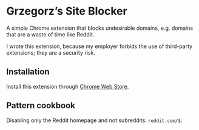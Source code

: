 # Grzegorz’s Site Blocker

A simple Chrome extension that blocks undesirable domains, e.g. domains that are
a waste of time like Reddit.

I wrote this extension, because my employer forbids the use of third-party
extensions; they are a security risk.

## Installation

Install this extension through [Chrome Web Store](https://chromewebstore.google.com/detail/grzegorzs-site-blocker/djelnbcbfjekgamjhjkajfcampacnflo).

## Pattern cookbook

Disabling only the Reddit homepage and not subreddits: `reddit.com/$`.
